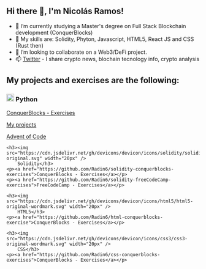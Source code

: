 <head>
    <link rel="stylesheet" href="https://cdn.jsdelivr.net/gh/devicons/devicon@v2.15.1/devicon.min.css">
</head>

<body>
    <h2>Hi there 👋, I'm Nicolás Ramos!</h2>
    <ul>
        <li>🔭 I’m currently studying a Master's degree on Full Stack Blockchain development (ConquerBlocks)</li>
        <li>🌱 My skills are: Solidity, Phyton, Javascript, HTML5, React JS and CSS (Rust then)</li>
        <li>👯 I’m looking to collaborate on a Web3/DeFi project.</li>
        <li>📫 <a href="https://twitter.com/nicoa_ramos">Twitter</a> - I share crypto news, blochain tecnology info,
            crypto analysis</li>
    </ul>
    <h2>My projects and exercises are the following:</h2>
    <h3><img src="https://cdn.jsdelivr.net/gh/devicons/devicon/icons/python/python-original.svg" width="20px" />
        Python</h3>
    <p><a href="https://github.com/Radin6/python-conquerblocks-exercise">ConquerBlocks - Exercises</a></p>
    <p><a href="https://github.com/Radin6/python-projects">My projects</a></p>
    <p><a href="https://github.com/Radin6/advent-of-code">Advent of Code</a></p>

    <h3><img src="https://cdn.jsdelivr.net/gh/devicons/devicon/icons/solidity/solidity-original.svg" width="20px" />
        Solidity</h3>
    <p><a href="https://github.com/Radin6/solidity-conquerblocks-exercises">ConquerBlocks - Exercises</a></p>
    <p><a href="https://github.com/Radin6/solidity-freeCodeCamp-exercises">FreeCodeCamp - Exercises</a></p>

    <h3><img src="https://cdn.jsdelivr.net/gh/devicons/devicon/icons/html5/html5-original-wordmark.svg" width="20px" />
        HTML5</h3>
    <p><a href="https://github.com/Radin6/html-conquerblocks-exercise">ConquerBlocks - Exercises</a></p>

    <h3><img src="https://cdn.jsdelivr.net/gh/devicons/devicon/icons/css3/css3-original-wordmark.svg" width="20px" />
        CSS</h3>
    <p><a href="https://github.com/Radin6/css-conquerblocks-exercises">ConquerBlocks - Exercises</a></p>
</body>
